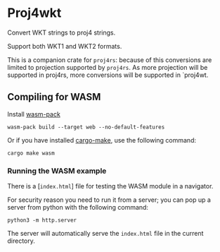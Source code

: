 # Proj4wkt

Convert WKT strings to proj4 strings.

Support both WKT1 and WKT2 formats.

This is a companion crate for `proj4rs`: because of this conversions are limited
to projection supported by `proj4rs`. As more projection will be supported in proj4rs, more conversions will be supported in `proj4wt.

## Compiling for WASM

Install [wasm-pack](https://rustwasm.github.io/wasm-pack/book/)

```
wasm-pack build --target web --no-default-features
```

Or if you have installed [cargo-make](https://sagiegurari.github.io/cargo-make/), use the following
command:

```
cargo make wasm
```

### Running the WASM example

There is a [`index.html`] file for testing the WASM module in a navigator.

For security reason you need to run it from a server; you can pop up
a server from python with the following command:

```
python3 -m http.server
```

The server will automatically serve the `index.html` file in the current directory.
